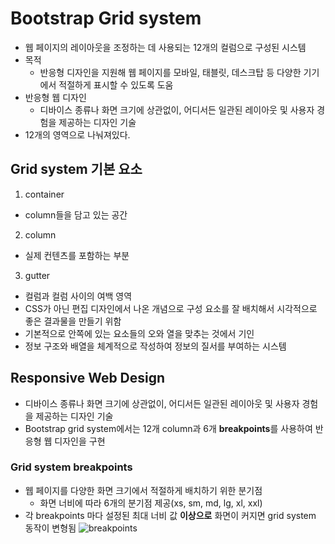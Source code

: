 # Bootstrap Grid system
- 웹 페이지의 레이아웃을 조정하는 데 사용되는 12개의 컬럼으로 구성된 시스템
- 목적
  - 반응형 디자인을 지원해 웹 페이지를 모바일, 태블릿, 데스크탑 등 다양한 기기에서 적절하게 표시할 수 있도록 도움
- 반응형 웹 디자인
  - 디바이스 종류나 화면 크기에 상관없이, 어디서든 일관된 레이아웃 및 사용자 경험을 제공하는 디자인 기술
- 12개의 영역으로 나눠져있다.
## Grid system 기본 요소
1. container
  - column들을 담고 있는 공간
2. column
  - 실제 컨텐츠를 포함하는 부분
3. gutter
  - 컬럼과 컬럼 사이의 여백 영역
- CSS가 아닌 편집 디자인에서 나온 개념으로 구성 요소를 잘 배치해서 시각적으로 좋은 결과물을 만들기 위함
- 기본적으로 안쪽에 있는 요소들의 오와 열을 맞추는 것에서 기인
- 정보 구조와 배열을 체계적으로 작성하여 정보의 질서를 부여하는 시스템
## Responsive Web Design
- 디바이스 종류나 화면 크기에 상관없이, 어디서든 일관된 레이아웃 및 사용자 경험을 제공하는 디자인 기술
- Bootstrap grid system에서는 12개 column과 6개 **breakpoints**를 사용하여 반응형 웹 디자인을 구현
### Grid system breakpoints
- 웹 페이지를 다양한 화면 크기에서 적절하게 배치하기 위한 분기점
  - 화면 너비에 따라 6개의 분기점 제공(xs, sm, md, lg, xl, xxl)
- 각 breakpoints 마다 설정된 최대 너비 값 **이상으로** 화면이 커지면 grid system 동작이 변형됨
![breakpoints](/breakpoints.JPG)